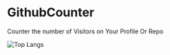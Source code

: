 # GithubCounter
Counter the number of Visitors on Your Profile Or Repo


![Top Langs](https://githubcounter.herokuapp.com/)

